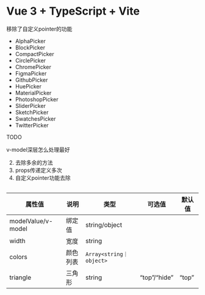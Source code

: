 # Vue 3 + TypeScript + Vite

移除了自定义pointer的功能

- AlphaPicker
- BlockPicker
- CompactPicker
- CirclePicker
- ChromePicker
- FigmaPicker
- GithubPicker
- HuePicker
- MaterialPicker
- PhotoshopPicker
- SliderPicker
- SketchPicker
- SwatchesPicker
- TwitterPicker

TODO

v-model深层怎么处理最好

2. 去除多余的方法
3. props传递定义多次
4. 自定义pointer功能去除

```vue

```

| 属性值             | 说明     | 类型                    | 可选值       | 默认值 |
| ------------------ | -------- | ----------------------- | ------------ | ------ |
| modelValue/v-model | 绑定值   | string/object           |              |        |
| width              | 宽度     | string                  |              |        |
| colors             | 颜色列表 | `Array<string｜object>` |              |        |
| triangle           | 三角形   | string                  | “top”/“hide” | “top”  |

